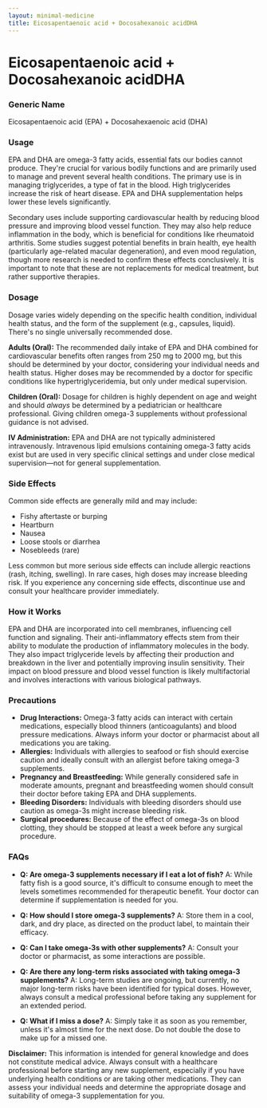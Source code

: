```yaml
---
layout: minimal-medicine
title: Eicosapentaenoic acid + Docosahexanoic acidDHA
---
```


# Eicosapentaenoic acid + Docosahexanoic acidDHA
### Generic Name
Eicosapentaenoic acid (EPA) + Docosahexaenoic acid (DHA)

### Usage

EPA and DHA are omega-3 fatty acids, essential fats our bodies cannot produce.  They're crucial for various bodily functions and are primarily used to manage and prevent several health conditions. The primary use is in managing triglycerides, a type of fat in the blood. High triglycerides increase the risk of heart disease.  EPA and DHA supplementation helps lower these levels significantly.  

Secondary uses include supporting cardiovascular health by reducing blood pressure and improving blood vessel function. They may also help reduce inflammation in the body, which is beneficial for conditions like rheumatoid arthritis.  Some studies suggest potential benefits in brain health, eye health (particularly age-related macular degeneration), and even mood regulation, though more research is needed to confirm these effects conclusively.  It is important to note that these are not replacements for medical treatment, but rather supportive therapies.

### Dosage

Dosage varies widely depending on the specific health condition, individual health status, and the form of the supplement (e.g., capsules, liquid).  There's no single universally recommended dose.

**Adults (Oral):** The recommended daily intake of EPA and DHA combined for cardiovascular benefits often ranges from 250 mg to 2000 mg, but this should be determined by your doctor, considering your individual needs and health status.  Higher doses may be recommended by a doctor for specific conditions like hypertriglyceridemia, but only under medical supervision.

**Children (Oral):**  Dosage for children is highly dependent on age and weight and should *always* be determined by a pediatrician or healthcare professional.  Giving children omega-3 supplements without professional guidance is not advised.

**IV Administration:** EPA and DHA are not typically administered intravenously.  Intravenous lipid emulsions containing omega-3 fatty acids exist but are used in very specific clinical settings and under close medical supervision—not for general supplementation.


### Side Effects

Common side effects are generally mild and may include:

*   Fishy aftertaste or burping
*   Heartburn
*   Nausea
*   Loose stools or diarrhea
*   Nosebleeds (rare)


Less common but more serious side effects can include allergic reactions (rash, itching, swelling).  In rare cases, high doses may increase bleeding risk.  If you experience any concerning side effects, discontinue use and consult your healthcare provider immediately.


### How it Works

EPA and DHA are incorporated into cell membranes, influencing cell function and signaling.  Their anti-inflammatory effects stem from their ability to modulate the production of inflammatory molecules in the body.  They also impact triglyceride levels by affecting their production and breakdown in the liver and potentially improving insulin sensitivity.  Their impact on blood pressure and blood vessel function is likely multifactorial and involves interactions with various biological pathways.


### Precautions

*   **Drug Interactions:**  Omega-3 fatty acids can interact with certain medications, especially blood thinners (anticoagulants) and blood pressure medications.  Always inform your doctor or pharmacist about all medications you are taking.
*   **Allergies:**  Individuals with allergies to seafood or fish should exercise caution and ideally consult with an allergist before taking omega-3 supplements.
*   **Pregnancy and Breastfeeding:** While generally considered safe in moderate amounts, pregnant and breastfeeding women should consult their doctor before taking EPA and DHA supplements.
*   **Bleeding Disorders:**  Individuals with bleeding disorders should use caution as omega-3s might increase bleeding risk.
* **Surgical procedures:** Because of the effect of omega-3s on blood clotting, they should be stopped at least a week before any surgical procedure.


### FAQs

*   **Q:  Are omega-3 supplements necessary if I eat a lot of fish?** A:  While fatty fish is a good source, it's difficult to consume enough to meet the levels sometimes recommended for therapeutic benefit.  Your doctor can determine if supplementation is needed for you.

*   **Q:  How should I store omega-3 supplements?** A: Store them in a cool, dark, and dry place, as directed on the product label, to maintain their efficacy.

*   **Q:  Can I take omega-3s with other supplements?** A: Consult your doctor or pharmacist, as some interactions are possible.

*   **Q:  Are there any long-term risks associated with taking omega-3 supplements?** A:  Long-term studies are ongoing, but currently, no major long-term risks have been identified for typical doses.  However, always consult a medical professional before taking any supplement for an extended period.

*   **Q:  What if I miss a dose?** A:  Simply take it as soon as you remember, unless it's almost time for the next dose. Do not double the dose to make up for a missed one.


**Disclaimer:** This information is intended for general knowledge and does not constitute medical advice.  Always consult with a healthcare professional before starting any new supplement, especially if you have underlying health conditions or are taking other medications.  They can assess your individual needs and determine the appropriate dosage and suitability of omega-3 supplementation for you.
